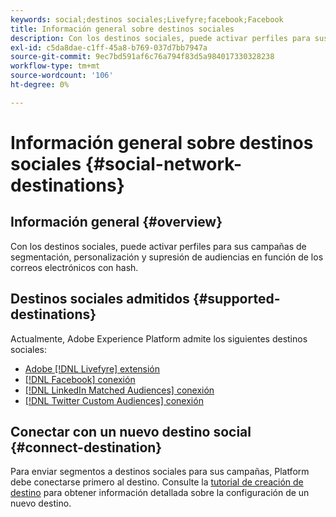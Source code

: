 ```yaml
---
keywords: social;destinos sociales;Livefyre;facebook;Facebook
title: Información general sobre destinos sociales
description: Con los destinos sociales, puede activar perfiles para sus campañas de segmentación, personalización y supresión de audiencias en función de los correos electrónicos con hash.
exl-id: c5da8dae-c1ff-45a8-b769-037d7bb7947a
source-git-commit: 9ec7bd591af6c76a794f83d5a984017330328238
workflow-type: tm+mt
source-wordcount: '106'
ht-degree: 0%

---
```


# Información general sobre destinos sociales {#social-network-destinations}

## Información general {#overview}

Con los destinos sociales, puede activar perfiles para sus campañas de segmentación, personalización y supresión de audiencias en función de los correos electrónicos con hash.

## Destinos sociales admitidos {#supported-destinations}

Actualmente, Adobe Experience Platform admite los siguientes destinos sociales:

* [Adobe [!DNL Livefyre] extensión](adobe-livefyre.md)
* [[!DNL Facebook] conexión](facebook.md)
* [[!DNL LinkedIn Matched Audiences] conexión](linkedin.md)
* [[!DNL Twitter Custom Audiences] conexión](twitter.md)

## Conectar con un nuevo destino social {#connect-destination}

Para enviar segmentos a destinos sociales para sus campañas, Platform debe conectarse primero al destino. Consulte la [tutorial de creación de destino](../../ui/connect-destination.md) para obtener información detallada sobre la configuración de un nuevo destino.